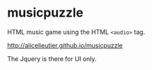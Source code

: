 musicpuzzle
===========

HTML music game using the HTML `<audio>` tag.

http://alicelieutier.github.io/musicpuzzle

The Jquery is there for UI only.
